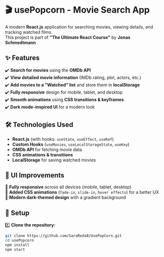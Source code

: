 # 🎬 usePopcorn - Movie Search App  

A modern **React.js** application for searching movies, viewing details, and tracking watched films.  
This project is part of **"The Ultimate React Course"** by **Jonas Schmedtmann**

## ✨ Features  
✔️ **Search for movies** using the **OMDb API**  
✔️ **View detailed movie information** (IMDb rating, plot, actors, etc.)  
✔️ **Add movies to a "Watched" list** and store them in **localStorage**  
✔️ **Fully responsive** design for mobile, tablet, and desktop  
✔️ **Smooth animations** using **CSS transitions & keyframes**  
✔️ **Dark mode-inspired UI** for a modern look  

## 🛠️ Technologies Used  
- **React.js** (with hooks: `useState`, `useEffect`, `useRef`)  
- **Custom Hooks** (`useMovies`, `useLocalStorageState`, `useKey`)  
- **OMDb API** for fetching movie data  
- **CSS animations & transitions**  
- **LocalStorage** for saving watched movies  

## 🎨 UI Improvements  
🔹 **Fully responsive** across all devices (mobile, tablet, desktop)  
🔹 **Added CSS animations** (`fade-in`, `slide-in`, `hover effects`) for a better UX  
🔹 **Modern dark-themed design** with a gradient background  

## 🚀 Setup  
1️⃣ **Clone the repository:**  
   ```bash
   git clone https://github.com/SaraReda8/UsePopCorn.git
   cd usePopcorn
   npm install 
   npm start 
